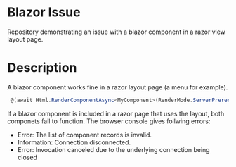 # Blazor Issue
Repository demonstrating an issue with a blazor component in a razor view layout page.

# Description
A blazor component works fine in a razor layout page (a menu for example).

```c#
 @(await Html.RenderComponentAsync<MyComponent>(RenderMode.ServerPrerendered))
```

If a blazor component is included in a razor page that uses the layout, both componets fail to function. The browser console gives follwing errors: 
* Error: The list of component records is invalid.
* Information: Connection disconnected.
* Error: Invocation canceled due to the underlying connection being closed
